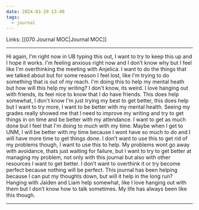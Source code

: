 ```yaml
---
date: 2024-03-20 13:40
tags:
  - journal
---
```

Links: [[070 Journal MOC|Journal MOC]]

---
Hi again, I'm right now in UB typing this out, I want to try to keep this up and I hope it works. I'm feeling anxious right now and I don’t know why but I feel like I'm overthinking the meeting with Anjelica. I want to do the things that we talked about but for some reason I feel lost, like I'm trying to do something that is out of my reach. I'm doing this to help my mental heath but how will this help my writing? I don't know, its weird. I love hanging out with friends, its feel nice to know that I do have friends. This does help somewhat, I don't know I'm just trying my best to get better, this does help but I want to try more, I want to be better with my mental health. Seeing my grades really showed me that I need to improve my writing and try to get things in on time and be better with my attendance. I want to get as much done but I feel that I'm doing to much with my time. Maybe when I get to UNM, I will be better with my time because I wont have so much to do and I will have more time to get things done. I don’t want to use this to get rid of my problems though, I want to use this to help. My problems wont go away with avoidance, thats just waiting for failure, but I want to try to get better at managing my problem, not only with this journal but also with other resources I want to get better. I don’t want to overthink it or try become perfect because nothing will be perfect. This journal has been helping because I can put my thoughts down, but will it help in the long run? Hanging with Jaiden and Liam help somewhat, like I love hanging out with them but I don’t know how to talk sometimes. My life has always been like this though.

---

